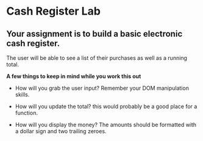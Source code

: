 # Cash Register Lab

## Your assignment is to build a basic electronic cash register. 

The user will be able to see a list of their purchases as well as a running total. 

**A few things to keep in mind while you work this out** 

 - How will you grab the user input? Remember your DOM manipulation skills.

 - How will you update the total? this would probably be a good place for a function.

 - How will you display the money? The amounts should be formatted with a dollar sign and two trailing zeroes.
